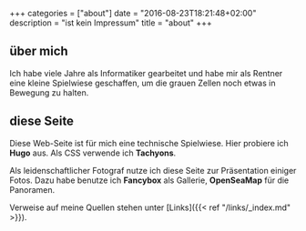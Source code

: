 +++
categories  = ["about"]
date        = "2016-08-23T18:21:48+02:00"
description = "ist kein Impressum"
title       = "about"
+++
## über mich

Ich habe viele Jahre als Informatiker gearbeitet und habe mir als Rentner eine kleine Spielwiese geschaffen, um die grauen Zellen noch etwas in Bewegung zu halten.<!--more-->

## diese Seite

Diese Web-Seite ist für mich eine technische Spielwiese. Hier probiere ich **Hugo** aus. Als CSS verwende ich **Tachyons**.  

Als leidenschaftlicher Fotograf nutze ich diese Seite zur Präsentation einiger Fotos.  Dazu habe benutze ich **Fancybox** als Gallerie, **OpenSeaMap** für die Panoramen.

Verweise auf meine Quellen stehen unter [Links]({{< ref "/links/_index.md" >}}).






